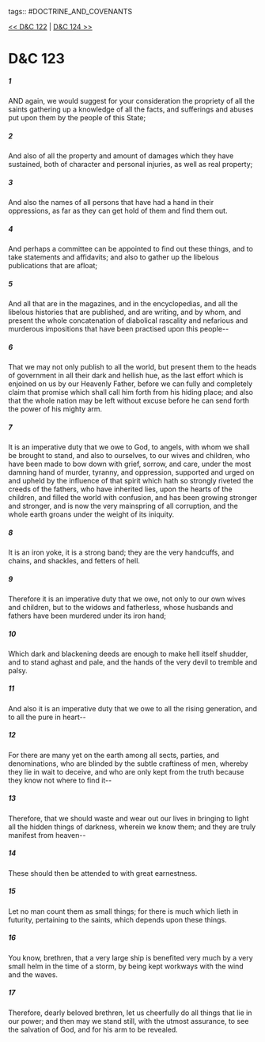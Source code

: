 tags:: #DOCTRINE_AND_COVENANTS

[<< D&C 122](DOCTRINE_AND_COVENANTS/D&C_122.md) | [D&C 124 >>](DOCTRINE_AND_COVENANTS/D&C_124.md)

# D&C 123

##### 1

AND again, we would suggest for your consideration the propriety of all the saints gathering up a knowledge of all the facts, and sufferings and abuses put upon them by the people of this State;

##### 2

And also of all the property and amount of damages which they have sustained, both of character and personal injuries, as well as real property;

##### 3

And also the names of all persons that have had a hand in their oppressions, as far as they can get hold of them and find them out.

##### 4

And perhaps a committee can be appointed to find out these things, and to take statements and affidavits; and also to gather up the libelous publications that are afloat;

##### 5

And all that are in the magazines, and in the encyclopedias, and all the libelous histories that are published, and are writing, and by whom, and present the whole concatenation of diabolical rascality and nefarious and murderous impositions that have been practised upon this people--

##### 6

That we may not only publish to all the world, but present them to the heads of government in all their dark and hellish hue, as the last effort which is enjoined on us by our Heavenly Father, before we can fully and completely claim that promise which shall call him forth from his hiding place; and also that the whole nation may be left without excuse before he can send forth the power of his mighty arm.

##### 7

It is an imperative duty that we owe to God, to angels, with whom we shall be brought to stand, and also to ourselves, to our wives and children, who have been made to bow down with grief, sorrow, and care, under the most damning hand of murder, tyranny, and oppression, supported and urged on and upheld by the influence of that spirit which hath so strongly riveted the creeds of the fathers, who have inherited lies, upon the hearts of the children, and filled the world with confusion, and has been growing stronger and stronger, and is now the very mainspring of all corruption, and the whole earth groans under the weight of its iniquity.

##### 8

It is an iron yoke, it is a strong band; they are the very handcuffs, and chains, and shackles, and fetters of hell.

##### 9

Therefore it is an imperative duty that we owe, not only to our own wives and children, but to the widows and fatherless, whose husbands and fathers have been murdered under its iron hand;

##### 10

Which dark and blackening deeds are enough to make hell itself shudder, and to stand aghast and pale, and the hands of the very devil to tremble and palsy.

##### 11

And also it is an imperative duty that we owe to all the rising generation, and to all the pure in heart--

##### 12

For there are many yet on the earth among all sects, parties, and denominations, who are blinded by the subtle craftiness of men, whereby they lie in wait to deceive, and who are only kept from the truth because they know not where to find it--

##### 13

Therefore, that we should waste and wear out our lives in bringing to light all the hidden things of darkness, wherein we know them; and they are truly manifest from heaven--

##### 14

These should then be attended to with great earnestness.

##### 15

Let no man count them as small things; for there is much which lieth in futurity, pertaining to the saints, which depends upon these things.

##### 16

You know, brethren, that a very large ship is benefited very much by a very small helm in the time of a storm, by being kept workways with the wind and the waves.

##### 17

Therefore, dearly beloved brethren, let us cheerfully do all things that lie in our power; and then may we stand still, with the utmost assurance, to see the salvation of God, and for his arm to be revealed.

